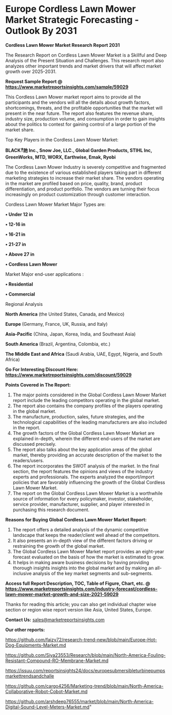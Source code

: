 # Europe Cordless Lawn Mower Market Strategic Forecasting - Outlook By 2031

<strong>Cordless Lawn Mower Market Research Report 2031</strong>

The Research Report on Cordless Lawn Mower Market is a Skillful and Deep Analysis of the Present Situation and Challenges. This research report also analyzes other important trends and market drivers that will affect market growth over 2025-2031.

<strong>Request Sample Report @ <a href=https://www.marketreportsinsights.com/sample/59029>https://www.marketreportsinsights.com/sample/59029</a></strong>

This Cordless Lawn Mower market report aims to provide all the participants and the vendors will all the details about growth factors, shortcomings, threats, and the profitable opportunities that the market will present in the near future. The report also features the revenue share, industry size, production volume, and consumption in order to gain insights about the politics to contest for gaining control of a large portion of the market share.

Top Key Players in the Cordless Lawn Mower Market:

<strong>BLACKీ訑 Inc., Snow Joe, LLC., Global Garden Products, STIHL Inc, GreenWorks, MTD, WORX, Earthwise, Emak, Ryobi</strong>

The Cordless Lawn Mower Industry is severely competitive and fragmented due to the existence of various established players taking part in different marketing strategies to increase their market share. The vendors operating in the market are profiled based on price, quality, brand, product differentiation, and product portfolio. The vendors are turning their focus increasingly on product customization through customer interaction.

Cordless Lawn Mower Market Major Types are:

<strong>• Under 12 in

• 12-16 in

• 16-21 in

• 21-27 in

• Above 27 in

• Cordless Lawn Mower</strong>

Market Major end-user applications :

<strong>• Residential

• Commercial</strong>

Regional Analysis

</u><strong><b>North America</b></strong> (the United States, Canada, and Mexico)

<strong><b>Europe </b></strong>(Germany, France, UK, Russia, and Italy)

<strong><b>Asia-Pacific</b></strong> (China, Japan, Korea, India, and Southeast Asia)

<strong><b>South America</b></strong> (Brazil, Argentina, Colombia, etc.)

<strong><b>The Middle East and Africa</b></strong> (Saudi Arabia, UAE, Egypt, Nigeria, and South Africa)

<strong>Go For Interesting Discount Here: <a href=https://www.marketreportsinsights.com/discount/59029>https://www.marketreportsinsights.com/discount/59029</a></strong>

<strong>Points Covered in The Report:</strong>
<ol>
  <li>The major points considered in the Global Cordless Lawn Mower Market report include the leading competitors operating in the global market.</li>
  <li>The report also contains the company profiles of the players operating in the global market.</li>
  <li>The manufacture, production, sales, future strategies, and the technological capabilities of the leading manufacturers are also included in the report.</li>
  <li>The growth factors of the Global Cordless Lawn Mower Market are explained in-depth, wherein the different end-users of the market are discussed precisely.</li>
  <li>The report also talks about the key application areas of the global market, thereby providing an accurate description of the market to the readers/users.</li>
  <li>The report incorporates the SWOT analysis of the market. In the final section, the report features the opinions and views of the industry experts and professionals. The experts analyzed the export/import policies that are favorably influencing the growth of the Global Cordless Lawn Mower Market.</li>
  <li>The report on the Global Cordless Lawn Mower Market is a worthwhile source of information for every policymaker, investor, stakeholder, service provider, manufacturer, supplier, and player interested in purchasing this research document.</li>
</ol>
<strong>Reasons for Buying Global Cordless Lawn Mower Market Report:</strong>

<ol>
  <li>The report offers a detailed analysis of the dynamic competitive landscape that keeps the reader/client well ahead of the competitors.</li>
  <li>It also presents an in-depth view of the different factors driving or restraining the growth of the global market.</li>
  <li>The Global Cordless Lawn Mower Market report provides an eight-year forecast evaluated on the basis of how the market is estimated to grow.</li>
  <li>It helps in making aware business decisions by having providing thorough insights insights into the global market and by making an all-inclusive analysis of the key market segments and sub-segments.</li>
</ol>
<strong>Access full Report Description, TOC, Table of Figure, Chart, etc. @ <a href=https://www.marketreportsinsights.com/industry-forecast/cordless-lawn-mower-market-growth-and-size-2021-59029>https://www.marketreportsinsights.com/industry-forecast/cordless-lawn-mower-market-growth-and-size-2021-59029</a></strong>


Thanks for reading this article; you can also get individual chapter wise section or region wise report version like Asia, United States, Europe.

<strong>Contact Us:</strong>
sales@marketreportsinsights.com

<strong>Our other reports:</strong>

<a href=https://github.com/faizy72/research-trend-new/blob/main/Europe-Hot-Dog-Equipments-Market.md>https://github.com/faizy72/research-trend-new/blob/main/Europe-Hot-Dog-Equipments-Market.md</a>

<a href=https://github.com/Siya23553/Research/blob/main/North-America-Fouling-Resistant-Compound-RO-Membrane-Market.md>https://github.com/Siya23553/Research/blob/main/North-America-Fouling-Resistant-Compound-RO-Membrane-Market.md</a>

<a href=https://issuu.com/reportsinsights24/docs/europesubmersibleturbinepumpsmarkettrendsandchalle>https://issuu.com/reportsinsights24/docs/europesubmersibleturbinepumpsmarkettrendsandchalle</a>

<a href=https://github.com/cargo4256/Marketing-trend/blob/main/North-America-Collaborative-Robot-Cobot-Market.md>https://github.com/cargo4256/Marketing-trend/blob/main/North-America-Collaborative-Robot-Cobot-Market.md</a>

<a href=https://github.com/arshdeep76555/market/blob/main/North-America-Digital-Sound-Level-Meters-Market.md>https://github.com/arshdeep76555/market/blob/main/North-America-Digital-Sound-Level-Meters-Market.md</a>"

